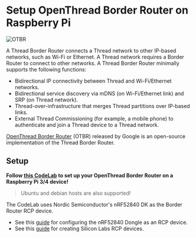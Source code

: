 # Setup OpenThread Border Router on Raspberry Pi

![OTBR](https://openthread.io/codelabs/openthread-border-router/img/699d673d05a55535.png)

A Thread Border Router connects a Thread network to other IP-based networks,
such as Wi-Fi or Ethernet. A Thread network requires a Border Router to connect
to other networks. A Thread Border Router minimally supports the following
functions:

-   Bidirectional IP connectivity between Thread and Wi-Fi/Ethernet networks.
-   Bidirectional service discovery via mDNS (on Wi-Fi/Ethernet link) and SRP
    (on Thread network).
-   Thread-over-infrastructure that merges Thread partitions over IP-based
    links.
-   External Thread Commissioning (for example, a mobile phone) to authenticate
    and join a Thread device to a Thread network.

[OpenThread Border Router](https://openthread.io/guides/border-router) (OTBR)
released by Google is an open-source implementation of the Thread Border Router.

## Setup

**Follow [this CodeLab](https://openthread.io/codelabs/openthread-border-router)
to set up your OpenThread Border Router on a Raspberry Pi 3/4 device!**

> Ubuntu and debian hosts are also supported!

The CodeLab uses Nordic Semiconductor's nRF52840 DK as the Border Router RCP device.

-   See this [guide](./openthread_rcp_nrf_dongle.md) for configuring the
    nRF52840 Dongle as an RCP device.
-   See this
    [guide](https://www.silabs.com/documents/public/application-notes/an1256-using-sl-rcp-with-openthread-border-router.pdf)
    for creating Silicon Labs RCP devices.
